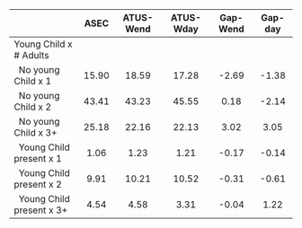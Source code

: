 
|                      |         ASEC |    ATUS-Wend |    ATUS-Wday |     Gap-Wend |      Gap-day |
| -------------------- | :----------: | :----------: | :----------: | :----------: | :----------: |
| Young Child x # Adults |              |              |              |              |              |
| &nbsp;&nbsp;No young Child x 1 |        15.90 |        18.59 |        17.28 |        -2.69 |        -1.38 |
| &nbsp;&nbsp;No young Child x 2 |        43.41 |        43.23 |        45.55 |         0.18 |        -2.14 |
| &nbsp;&nbsp;No young Child x 3+ |        25.18 |        22.16 |        22.13 |         3.02 |         3.05 |
| &nbsp;&nbsp;Young Child present x 1 |         1.06 |         1.23 |         1.21 |        -0.17 |        -0.14 |
| &nbsp;&nbsp;Young Child present x 2 |         9.91 |        10.21 |        10.52 |        -0.31 |        -0.61 |
| &nbsp;&nbsp;Young Child present x 3+ |         4.54 |         4.58 |         3.31 |        -0.04 |         1.22 |

